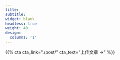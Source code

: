 ```yaml
---
title:
subtitle:
widget: blank
headless: true
weight: 40
design:
  columns: '1'
---
```


{{% cta cta_link="./post/" cta_text="上传文章 →" %}}
